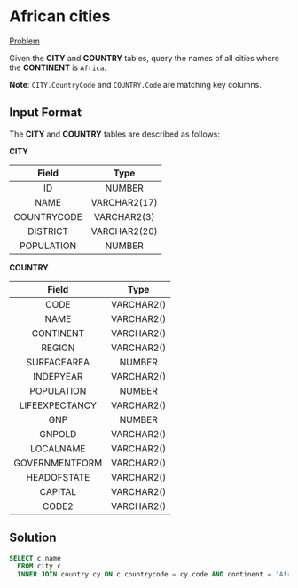 # African cities

[Problem](https://www.hackerrank.com/challenges/african-cities/problem?isFullScreen=true)

Given the **CITY** and **COUNTRY** tables, query the names of all cities where the **CONTINENT** is `Africa`.

**Note**: `CITY.CountryCode` and `COUNTRY.Code` are matching key columns.

## Input Format

The **CITY** and **COUNTRY** tables are described as follows:

**CITY**

|Field|Type|
|:---:|:--:|
|ID|NUMBER|
|NAME|VARCHAR2(17)|
|COUNTRYCODE|VARCHAR2(3)|
|DISTRICT|VARCHAR2(20)|
|POPULATION|NUMBER|

**COUNTRY**

|Field|Type|
|:---:|:--:|
| CODE    | VARCHAR2()   |
| NAME    |  VARCHAR2()  |
|  CONTINENT   |  VARCHAR2()  |
|  REGION   |  VARCHAR2()  |
|  SURFACEAREA   |  NUMBER  |
|  INDEPYEAR   |  VARCHAR2()  |
|  POPULATION   |  NUMBER  |
| LIFEEXPECTANCY    |  VARCHAR2()  |
| GNP    |   NUMBER |
| GNPOLD    |  VARCHAR2()  |
| LOCALNAME    |  VARCHAR2()  |
| GOVERNMENTFORM    | VARCHAR2()   |
| HEADOFSTATE    |  VARCHAR2()  |
| CAPITAL    |  VARCHAR2()  |
| CODE2    |  VARCHAR2()  |


## Solution

```SQL
SELECT c.name
  FROM city c
  INNER JOIN country cy ON c.countrycode = cy.code AND continent = 'Africa';
```
